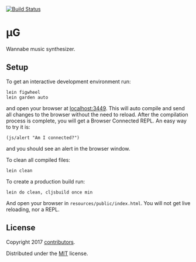 [![Build Status](https://travis-ci.org/hedlx/mug.svg?branch=master)](https://travis-ci.org/hedlx/mug)

# μG 
Wannabe music synthesizer.

## Setup

To get an interactive development environment run:

    lein figwheel
    lein garden auto

and open your browser at [localhost:3449](http://localhost:3449/).
This will auto compile and send all changes to the browser without the
need to reload. After the compilation process is complete, you will
get a Browser Connected REPL. An easy way to try it is:

    (js/alert "Am I connected?")

and you should see an alert in the browser window.

To clean all compiled files:

    lein clean

To create a production build run:

    lein do clean, cljsbuild once min

And open your browser in `resources/public/index.html`. You will not
get live reloading, nor a REPL.

## License

Copyright 2017 [contributors](https://github.com/hedlx/mug/contributors).

Distributed under the [MIT](https://opensource.org/licenses/MIT) license.

